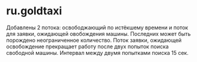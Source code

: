 # ru.goldtaxi

Добавлены 2 потока: освободжающий по истёкшему времени и поток для заявки, ожидающей овобождения машины.
Последних может быть порождено неограниченное количество.
Поток заявки, ожидающей освобождение прекращает работу после двух попыток поиска свободной машины.
Интервал между двумя попытками поиска 15 сек.



